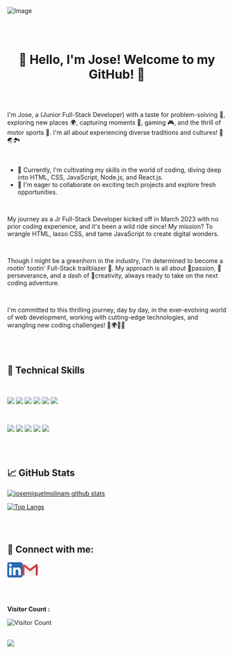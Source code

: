 ![Image](https://i.imgur.com/Xon27VY.png)   

</br>
</br>

<div align="center">
<h1 align="center">🚀 Hello, I'm Jose! Welcome to my GitHub! 👋</h1>
</div>

</br>
</br>

I'm Jose, a (Junior Full-Stack Developer) with a taste for problem-solving 🧩, exploring new places 🌍, capturing moments 📸, gaming 🎮, and the thrill of motor sports 🏁. I'm all about experiencing diverse traditions and cultures! 🌮🌏🏞️

</br>

- 🌱 Currently, I'm cultivating my skills in the world of coding, diving deep into HTML, CSS, JavaScript, Node.js, and React.js.
- 👯 I'm eager to collaborate on exciting tech projects and explore fresh opportunities.

</br>

My journey as a Jr Full-Stack Developer kicked off in March 2023 with no prior coding experience, and it's been a wild ride since! My mission? To wrangle HTML, lasso CSS, and tame JavaScript to create digital wonders.

</br>

Though I might be a greenhorn in the industry, I'm determined to become a rootin' tootin' Full-Stack trailblazer 🤠. My approach is all about 🚀passion, 🌟perseverance, and a dash of 🤖creativity, always ready to take on the next coding adventure.

</br>

I'm committed to this thrilling journey, day by day, in the ever-evolving world of web development, working with cutting-edge technologies, and wrangling new coding challenges! 🚀🌍🤖🔥

</br>
</br>

## 💼 Technical Skills

</br>

![](https://img.shields.io/badge/Framework-node.js-informational?style=flat&logo=node.js&logoColor=white)
![](https://img.shields.io/badge/Code-React-informational?style=flat&logo=react&color=61DAFB)
![](https://img.shields.io/badge/Code-JavaScript-informational?style=flat&logo=JavaScript&color=F7DF1E)
![](https://img.shields.io/badge/Code-HTML5-informational?style=flat&logo=HTML5&color=E34F26)
![](https://img.shields.io/badge/Code-MySQL-informational?style=flat&logo=PostgreSQL&color=336791)
![](https://img.shields.io/badge/code-JWT-informational?style=flat&logo=JSON%20web%20tokens)

</br>

![](https://img.shields.io/badge/Style-CSS3-informational?style=flat&logo=CSS3&color=1572B6)
![](https://img.shields.io/badge/Tools-NPM-informational?style=flat&logo=NPM&color=CB3837)
![](https://img.shields.io/badge/Tools-Git-informational?style=flat&logo=Git&color=F05032)
![](https://img.shields.io/badge/Tools-GitHub-informational?style=flat&logo=GitHub&color=181717)
![](https://img.shields.io/badge/Tools-github-informational?style=flat&logo=github&logoColor=white)

</br>
</br>

## 📈 GitHub Stats 

[![josemiguelmolinam github stats](https://github-readme-stats.vercel.app/api?username=josemiguelmolinam)](https://github.com/josemiguelmolinam)

[![Top Langs](https://github-readme-stats.vercel.app/api/top-langs/?username=josemiguelmolinam&layout=compact)](https://github.com/josemiguelmolinam)

</br>
</br>


## 🤝 Connect with me:

<a href="https://www.linkedin.com/in/jose-molina-morales/"><img align="left" src="https://raw.githubusercontent.com/deepajarout/deepajarout/main/5296501_linkedin_network_linkedin logo_icon.png" alt="josemiguelmolinam | LinkedIn" width="35px"/></a>


<a href="mailto:josewebdeveloper3@gmail.com"><img align="left" src="https://raw.githubusercontent.com/deepajarout/deepajarout/main/2993691_brand_brands_gmail_logo_logos_icon.png" alt="deepa jarout | Gmail" width="35px"/></a>
</br>
</br>
</br>
</br>
</br>

**Visitor Count :**

![Visitor Count](https://profile-counter.glitch.me/{josemiguelmolinam}/count.svg) 

</br>

<img src="https://img.shields.io/github/followers/josemiguelmolinam">

